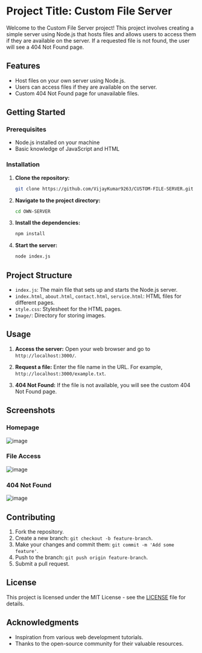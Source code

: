 # Project Title: Custom File Server

Welcome to the Custom File Server project! This project involves creating a simple server using Node.js that hosts files and allows users to access them if they are available on the server. If a requested file is not found, the user will see a 404 Not Found page.

## Features
- Host files on your own server using Node.js.
- Users can access files if they are available on the server.
- Custom 404 Not Found page for unavailable files.

## Getting Started

### Prerequisites
- Node.js installed on your machine
- Basic knowledge of JavaScript and HTML

### Installation
1. **Clone the repository:**
    ```bash
    git clone https://github.com/VijayKumar9263/CUSTOM-FILE-SERVER.git
    ```

2. **Navigate to the project directory:**
    ```bash
    cd OWN-SERVER
    ```

3. **Install the dependencies:**
    ```bash
    npm install
    ```

4. **Start the server:**
    ```bash
    node index.js
    ```

## Project Structure
- `index.js`: The main file that sets up and starts the Node.js server.
- `index.html`, `about.html`, `contact.html`, `service.html`: HTML files for different pages.
- `style.css`: Stylesheet for the HTML pages.
- `Image/`: Directory for storing images.

## Usage
1. **Access the server:**
    Open your web browser and go to `http://localhost:3000/`.

2. **Request a file:**
    Enter the file name in the URL. For example, `http://localhost:3000/example.txt`.

3. **404 Not Found:**
    If the file is not available, you will see the custom 404 Not Found page.

## Screenshots

### Homepage
![image](https://github.com/VijayKumar9263/OWN-SERVER/assets/134833144/e6955b76-314d-463b-9e3a-b77b475e302a)

### File Access
![image](https://github.com/VijayKumar9263/OWN-SERVER/assets/134833144/77ef806a-6ee7-47cb-a313-68be37ec50e6)

### 404 Not Found
![image](https://github.com/VijayKumar9263/OWN-SERVER/assets/134833144/fe713dac-631b-4174-96fb-c96f6e2a9a48)

## Contributing
1. Fork the repository.
2. Create a new branch: `git checkout -b feature-branch`.
3. Make your changes and commit them: `git commit -m 'Add some feature'`.
4. Push to the branch: `git push origin feature-branch`.
5. Submit a pull request.

## License
This project is licensed under the MIT License - see the [LICENSE](LICENSE) file for details.

## Acknowledgments
- Inspiration from various web development tutorials.
- Thanks to the open-source community for their valuable resources.
